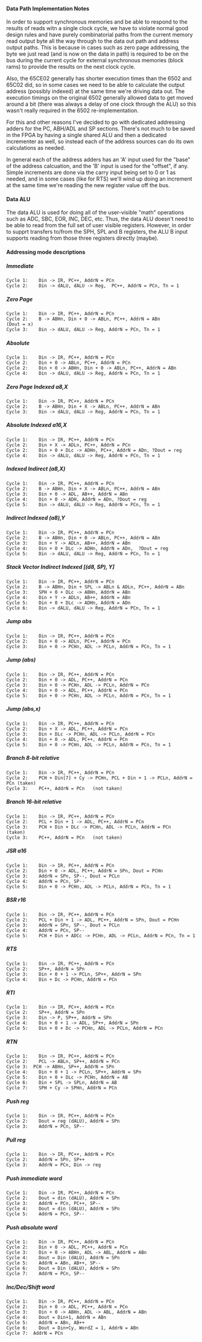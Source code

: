 #### Data Path Implementation Notes

In order to support synchronous memories and be able to respond to the results of reads witn a single clock cycle, we have to violate normal good design rules and have purely combinatorial paths from the current memory read output byte all the way through to the data out path and address output paths.   This is because in cases such as zero page addressing, the byte we just read (and is now on the data in path) is required to be on the bus during the current cycle for external synchronous memories (block rams) to provide the results on the next clock cycle.

Also, the 65CE02 generally has shorter execution times than the 6502 and 65C02 did, so in some cases we need to be able to calculate the output address (possibly indexed) at the same time we're driving data out.  The execution timings on the original 6502 generally allowed data to get moved around a bit (there was always a delay of one clock through the ALU) so this wasn't really required in the 6502 re-implementation.

For this and other reasons I've decided to go with dedicated addressing adders for the PC, ABH/ADL and SP sections.  There's not much to be saved in the FPGA by having a single shared ALU and then a dedicated incrementer as well, so instead each of the address sources can do its own calculations as needed.

In general each of the address adders has an 'A' input used for the "base" of the address calcuation, and the 'B' input is used for the "offset", if any.   Simple increments are done via the carry input being set to 0 or 1 as needed, and in some cases (like for RTS) we'll wind up doing an increment at the same time we're reading the new register value off the bus.

#### Data ALU

The data ALU is used for doing all of the user-visible "math" operations such as ADC, SBC, EOR, INC, DEC, etc.   Thus, the data ALU doesn't need to be able to read from the full set of user visible registers.  However, in order to supprt transfers to/from the SPH, SPL and B registers, the ALU B input supports reading from those three registers directly (maybe).

#### Addressing mode descriptions

##### Immediate

```
Cycle 1:	Din -> IR, PC++, AddrN = PCn
Cycle 2:	Din -> dALU, dALU -> Reg,  PC++, AddrN = PCn, Tn = 1
```

##### Zero Page

```` 
Cycle 1:	Din -> IR, PC++, AddrN = PCn
Cycle 2:	B -> ABHn, Din + 0 -> ABLn, PC++, AddrN = ABn         (Dout = x)
Cycle 3:	Din -> dALU, dALU -> Reg, AddrN = PCn, Tn = 1
````

##### Absolute
```
Cycle 1:	Din -> IR, PC++, AddrN = PCn
Cycle 2:	Din + 0 -> ABLn, PC++, AddrN = PCn
Cycle 2:	Din + 0 -> ABHn, Din + 0 -> ABLn, PC++, AddrN = ABn
Cycle 4:	Din -> dALU, dALU -> Reg, AddrN = PCn, Tn = 1
```

##### Zero Page Indexed   a8,X
```
Cycle 1:	Din -> IR, PC++, AddrN = PCn
Cycle 2:	B -> ABHn, Din + X -> ABLn, PC++, AddrN = ABn
Cycle 3:	Din -> dALU, dALU -> Reg, AddrN = PCn, Tn = 1
```

##### Absolute Indexed   a16,X
```
Cycle 1:	Din -> IR, PC++, AddrN = PCn
Cycle 2:	Din + X -> ADLn, PC++, AddrN = PCn
Cycle 2:	Din + 0 + DLc -> ADHn, PC++, AddrN = ADn, ?Dout = reg
Cycle 4:	Din -> dALU, dALU -> Reg, AddrN = PCn, Tn = 1
```

##### Indexed Indirect   (a8,X)
```
Cycle 1:	Din -> IR, PC++, AddrN = PCn
Cycle 2:	B -> ABHn, Din + X -> ABLn, PC++, AddrN = ABn
Cycle 3:	Din + 0 -> ADL, AB++, AddrN = ABn
Cycle 4:	Din + 0 -> ADH, AddrN = ADn, ?Dout = reg
Cycle 5:	Din -> dALU, dALU -> Reg, AddrN = PCn, Tn = 1
```

##### Indirect Indexed (a8),Y
```
Cycle 1:	Din -> IR, PC++, AddrN = PCn
Cycle 2:	B -> ABHn, Din + 0 -> ABLn, PC++, AddrN = ABn
Cycle 3:	Din + Y -> ADLn, AB++, AddrN = ABn
Cycle 4:	Din + 0 + DLc -> ADHn, AddrN = ADn,  ?Dout = reg
Cycle 5:	Din -> dALU, dALU -> Reg, AddrN = PCn, Tn = 1
```

##### Stack Vector Indirect Indexed [(d8, SP), Y] 
```
Cycle 1:	Din -> IR, PC++, AddrN = PCn
Cycle 2:	B -> ABHn, Din + SPL -> ABLn & ADLn, PC++, AddrN = ABn
Cycle 3:	SPH + 0 + DLc -> ABHn, AddrN = ABn
Cycle 4:	Din + Y -> ADLn, AB++, AddrN = ABn
Cycle 5:	Din + 0 + DLc -> ADHn, AddrN = ADn
Cycle 6:	Din -> dALU, dALU -> Reg, AddrN = PCn, Tn = 1
```

##### Jump abs
```
Cycle 1:	Din -> IR, PC++, AddrN = PCn
Cycle 2:	Din + 0 -> ADLn, PC++, AddrN = PCn
Cycle 3:	Din + 0 -> PCHn, ADL -> PCLn, AddrN = PCn, Tn = 1
```

##### Jump (abs)
```
Cycle 1:	Din -> IR, PC++, AddrN = PCn
Cycle 2:	Din + 0 -> ADL, PC++, AddrN = PCn
Cycle 3:	Din + 0 -> PCHn, ADL -> PCLn, AddrN = PCn
Cycle 4:	Din + 0 -> ADL, PC++, AddrN = PCn
Cycle 5:	Din + 0 -> PCHn, ADL -> PCLn, AddrN = PCn, Tn = 1
```

##### Jump (abs,x)
```
Cycle 1:	Din -> IR, PC++, AddrN = PCn
Cycle 2:	Din + X -> ADL, PC++, AddrN = PCn
Cycle 3:	Din + DLc -> PCHn, ADL -> PCLn, AddrN = PCn
Cycle 4:	Din + 0 -> ADL, PC++, AddrN = PCn
Cycle 5:	Din + 0 -> PCHn, ADL -> PCLn, AddrN = PCn, Tn = 1
```

##### Branch 8-bit relative
```
Cycle 1:	Din -> IR, PC++, AddrN = PCn
Cycle 2:	PCH + Din[7] + Cy -> PCHn, PCL + Din + 1 -> PCLn, AddrN = PCn (taken)
Cycle 3:	PC++, AddrN = PCn   (not taken)
```

##### Branch 16-bit relative
```
Cycle 1:	Din -> IR, PC++, AddrN = PCn
Cycle 2:	PCL + Din + 1 -> ADL, PC++, AddrN = PCn
Cycle 3:	PCH + Din + DLc -> PCHn, ADL -> PCLn, AddrN = PCn   (taken)
Cycle 3:	PC++, AddrN = PCn   (not taken)
```

##### JSR a16
```
Cycle 1:	Din -> IR, PC++, AddrN = PCn
Cycle 2:	Din + 0 -> ADL, PC++, AddrN = SPn, Dout = PCHn
Cycle 3:	AddrN = SPn, SP--, Dout = PCLn
Cycle 4:	AddrN = PCn, SP--
Cycle 5:	Din + 0 -> PCHn, ADL -> PCLn, AddrN = PCn, Tn = 1
```

##### BSR r16
```
Cycle 1:	Din -> IR, PC++, AddrN = PCn
Cycle 2:	PCL + Din + 1 -> ADL, PC++, AddrN = SPn, Dout = PCHn
Cycle 3:	AddrN = SPn, SP--, Dout = PCLn
Cycle 4:	AddrN = PCn, SP--
Cycle 5:	PCH + Din + ADCc -> PCHn, ADL -> PCLn, AddrN = PCn, Tn = 1
```

##### RTS
```
Cycle 1:	Din -> IR, PC++, AddrN = PCn
Cycle 2:	SP++, AddrN = SPn
Cycle 3:	Din + 0 + 1 -> PCLn, SP++, AddrN = SPn
Cycle 4:	Din + Dc -> PCHn, AddrN = PCn
```

##### RTI
```
Cycle 1:	Din -> IR, PC++, AddrN = PCn
Cycle 2:	SP++, AddrN = SPn
Cycle 3:	Din -> P, SP++, AddrN = SPn
Cycle 4:	Din + 0 + 1 -> ADL, SP++, AddrN = SPn
Cycle 5:	Din + 0 + Dc -> PCHn, ADL -> PCLn, AddrN = PCn
```

##### RTN
```
Cycle 1:	Din -> IR, PC++, AddrN = PCn
Cycle 2:	PCL -> ABLn, SP++, AddrN = PCn
Cycle 3:  PCH -> ABHn, SP++, AddrN = SPn
Cycle 4:	Din + 0 + 1 -> PCLn, SP++, AddrN = SPn
Cycle 5:	Din + 0 + DLc -> PCHn, AddrN = AB
Cycle 6:	Din + SPL -> SPLn, AddrN = AB
Cycle 7:	SPH + Cy -> SPHn, AddrN = PCn
```

##### Push reg
```
Cycle 1:	Din -> IR, PC++, AddrN = PCn
Cycle 2:	Dout = reg (dALU), AddrN = SPn
Cycle 3:	AddrN = PCn, SP--
```

##### Pull reg
```
Cycle 1:	Din -> IR, PC++, AddrN = PCn
Cycle 2:	AddrN = SPn, SP++
Cycle 3:	AddrN = PCn, Din -> reg
```

##### Push immediate word
```
Cycle 1:	Din -> IR, PC++, AddrN = PCn
Cycle 2:	Dout = din (dALU), AddrN = SPn
Cycle 3:	AddrN = PCn, PC++, SP--
Cycle 4:	Dout = din (dALU), AddrN = SPn
Cycle 5:	AddrN = PCn, SP--
```

##### Push absolute word
```
Cycle 1:	Din -> IR, PC++, AddrN = PCn
Cycle 2:	Din + 0 -> ADL, PC++, AddrN = PCn
Cycle 3:	Din + 0 -> ABHn, ADL -> ABL, AddrN = ABn
Cycle 4:	Dout = Din (dALU), AddrN = SPn
Cycle 5:	AddrN = ABn, AB++, SP--
Cycle 6:	Dout = Din (dALU), AddrN = SPn
Cycle 7:	AddrN = PCn, SP--
```

##### Inc/Dec/Shift word
```
Cycle 1:	Din -> IR, PC++, AddrN = PCn
Cycle 2:	Din + 0 -> ADL, PC++, AddrN = PCn
Cycle 3:	Din + 0 -> ABHn, ADL -> ABL, AddrN = ABn
Cycle 4:	Dout = Din+1, AddrN = ABn
Cycle 5:	AddrN = ABn, AB++
Cycle 6:	Dout = Din+Cy, WordZ = 1, AddrN = ABn
Cycle 7:  AddrN = PCn
```
